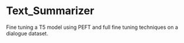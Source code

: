 # Text_Summarizer
Fine tuning a T5 model using PEFT and full fine tuning techniques on a dialogue dataset.
